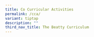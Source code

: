 ```yaml
---
title: Co Curricular Activities
permalink: /cca/
variant: tiptap
description: ""
third_nav_title: The Beatty Curriculum
---
```

<p></p>